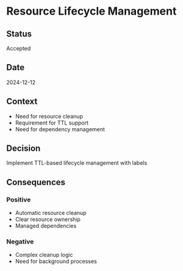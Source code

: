 # Resource Lifecycle Management

## Status

Accepted

## Date

2024-12-12

## Context

- Need for resource cleanup
- Requirement for TTL support
- Need for dependency management

## Decision

Implement TTL-based lifecycle management with labels

## Consequences

### Positive

- Automatic resource cleanup
- Clear resource ownership
- Managed dependencies

### Negative

- Complex cleanup logic
- Need for background processes
